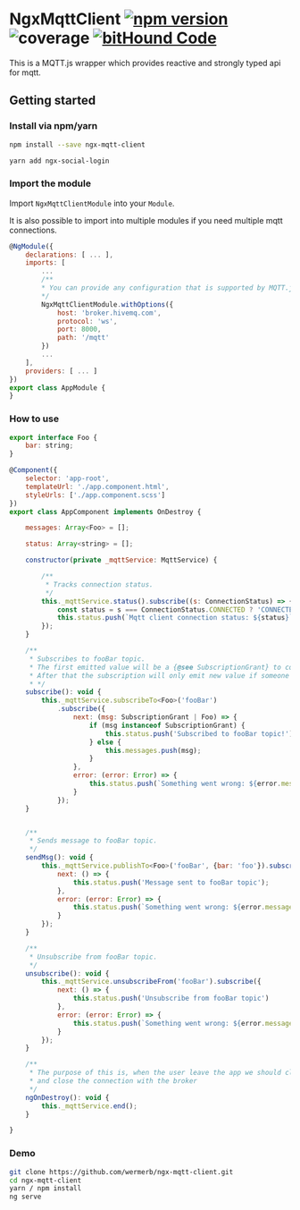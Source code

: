 # NgxMqttClient [![npm version](https://badge.fury.io/js/ngx-mqtt-client.svg)](https://badge.fury.io/js/ngx-mqtt-client) ![coverage](https://img.shields.io/badge/coverage-86%25-brightgreen.svg) [![bitHound Code](https://www.bithound.io/github/wermerb/ngx-mqtt-client/badges/code.svg)](https://www.bithound.io/github/wermerb/ngx-mqtt-client)

This is a MQTT.js wrapper which provides reactive and strongly typed api for mqtt.

## Getting started

### Install via npm/yarn 

```sh
npm install --save ngx-mqtt-client
```

```sh
yarn add ngx-social-login
```

### Import the module

Import `NgxMqttClientModule` into your `Module`. 

It is also possible to import into multiple modules if you need multiple mqtt connections.

```javascript
@NgModule({
    declarations: [ ... ],
    imports: [
        ...
        /**
        * You can provide any configuration that is supported by MQTT.js. 
        */
        NgxMqttClientModule.withOptions({
            host: 'broker.hivemq.com',
            protocol: 'ws',
            port: 8000,
            path: '/mqtt'
        })
        ...
    ],
    providers: [ ... ]
})
export class AppModule {
}
```

### How to use

```javascript
export interface Foo {
    bar: string;
}

@Component({
    selector: 'app-root',
    templateUrl: './app.component.html',
    styleUrls: ['./app.component.scss']
})
export class AppComponent implements OnDestroy {

    messages: Array<Foo> = [];

    status: Array<string> = [];

    constructor(private _mqttService: MqttService) {

        /**
         * Tracks connection status.
         */
        this._mqttService.status().subscribe((s: ConnectionStatus) => {
            const status = s === ConnectionStatus.CONNECTED ? 'CONNECTED' : 'DISCONNECTED';
            this.status.push(`Mqtt client connection status: ${status}`);
        });
    }

    /**
     * Subscribes to fooBar topic.
     * The first emitted value will be a {@see SubscriptionGrant} to confirm your subscription was successful.
     * After that the subscription will only emit new value if someone publishes into the fooBar topic.
     * */
    subscribe(): void {
        this._mqttService.subscribeTo<Foo>('fooBar')
            .subscribe({
                next: (msg: SubscriptionGrant | Foo) => {
                    if (msg instanceof SubscriptionGrant) {
                        this.status.push('Subscribed to fooBar topic!');
                    } else {
                        this.messages.push(msg);
                    }
                },
                error: (error: Error) => {
                    this.status.push(`Something went wrong: ${error.message}`);
                }
            });
    }


    /**
     * Sends message to fooBar topic.
     */
    sendMsg(): void {
        this._mqttService.publishTo<Foo>('fooBar', {bar: 'foo'}).subscribe({
            next: () => {
                this.status.push('Message sent to fooBar topic');
            },
            error: (error: Error) => {
                this.status.push(`Something went wrong: ${error.message}`);
            }
        });
    }

    /**
     * Unsubscribe from fooBar topic.
     */
    unsubscribe(): void {
        this._mqttService.unsubscribeFrom('fooBar').subscribe({
            next: () => {
                this.status.push('Unsubscribe from fooBar topic')
            },
            error: (error: Error) => {
                this.status.push(`Something went wrong: ${error.message}`);
            }
        });
    }

    /**
     * The purpose of this is, when the user leave the app we should cleanup our subscriptions
     * and close the connection with the broker
     */
    ngOnDestroy(): void {
        this._mqttService.end();
    }

}

```

### Demo
```bash
git clone https://github.com/wermerb/ngx-mqtt-client.git
cd ngx-mqtt-client
yarn / npm install
ng serve
```
